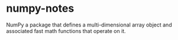 # numpy-notes
NumPy a package that defines a multi-dimensional array object and associated fast math functions that operate on it.
